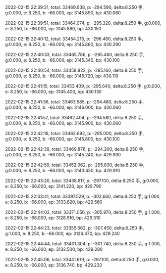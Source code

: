 2022-02-15 22:39:31, total: 33469.638, p: -294.590, delta:8.250 手, g:0.000, e: 8.250, b: -66.000, ep: 3145.890, bp: 430.060

2022-02-15 22:39:51, total: 33464.074, p: -295.320, delta:8.250 手, g:0.000, e: 8.250, b: -66.000, ep: 3145.880, bp: 430.150

2022-02-15 22:40:12, total: 33454.216, p: -296.460, delta:8.250 手, g:0.000, e: 8.250, b: -66.000, ep: 3145.860, bp: 430.290

2022-02-15 22:40:33, total: 33465.786, p: -295.460, delta:8.250 手, g:0.000, e: 8.250, b: -66.000, ep: 3145.340, bp: 430.100

2022-02-15 22:40:54, total: 33458.822, p: -295.160, delta:8.250 手, g:0.000, e: 8.250, b: -66.000, ep: 3145.720, bp: 430.110

2022-02-15 22:41:15, total: 33453.409, p: -295.640, delta:8.250 手, g:0.000, e: 8.250, b: -66.000, ep: 3145.400, bp: 430.130

2022-02-15 22:41:36, total: 33463.585, p: -294.480, delta:8.250 手, g:0.000, e: 8.250, b: -66.000, ep: 3146.000, bp: 430.060

2022-02-15 22:41:57, total: 33462.404, p: -294.580, delta:8.250 手, g:0.000, e: 8.250, b: -66.000, ep: 3145.900, bp: 430.060

2022-02-15 22:42:18, total: 33462.692, p: -295.000, delta:8.250 手, g:0.000, e: 8.250, b: -66.000, ep: 3145.800, bp: 430.100

2022-02-15 22:42:39, total: 33469.876, p: -294.200, delta:8.250 手, g:0.000, e: 8.250, b: -66.000, ep: 3145.240, bp: 429.930

2022-02-15 22:42:59, total: 33452.062, p: -295.830, delta:8.250 手, g:0.000, e: 8.250, b: -66.000, ep: 3143.450, bp: 429.910

2022-02-15 22:43:20, total: 33438.617, p: -297.100, delta:8.250 手, g:0.000, e: 8.250, b: -66.000, ep: 3141.220, bp: 429.790

2022-02-15 22:43:41, total: 33397.529, p: -302.660, delta:8.250 手, g:1.000, e: 8.250, b: -66.000, ep: 3133.820, bp: 429.560

2022-02-15 22:44:02, total: 33371.056, p: -305.970, delta:8.250 手, g:1.000, e: 8.250, b: -66.000, ep: 3128.510, bp: 429.310

2022-02-15 22:44:23, total: 33355.662, p: -307.450, delta:8.250 手, g:1.000, e: 8.250, b: -66.000, ep: 3126.470, bp: 429.240

2022-02-15 22:44:44, total: 33401.304, p: -301.740, delta:8.250 手, g:1.000, e: 8.250, b: -66.000, ep: 3132.500, bp: 429.280

2022-02-15 22:45:06, total: 33441.619, p: -297.100, delta:8.250 手, g:0.000, e: 8.250, b: -66.000, ep: 3136.740, bp: 429.230